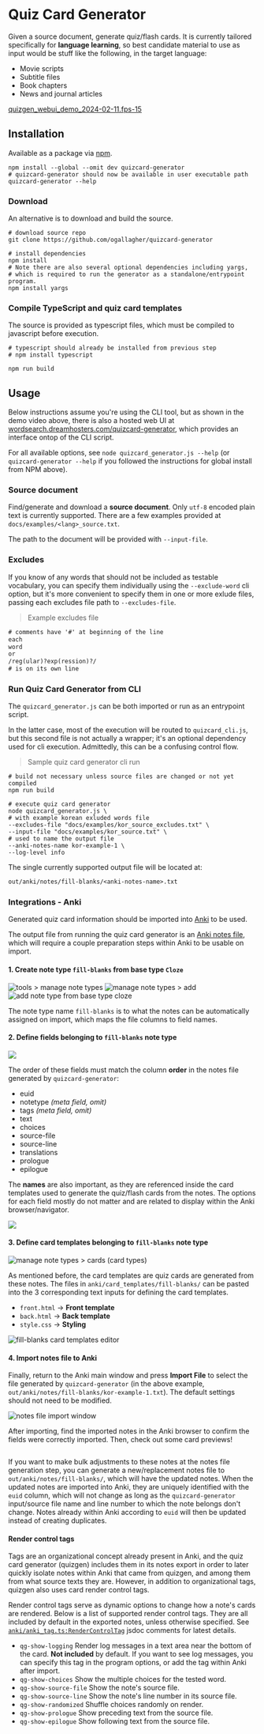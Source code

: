 # Quiz Card Generator

Given a source document, generate quiz/flash cards. It is currently tailored specifically for **language learning**, so best candidate material to use as input would be stuff like the following, in the target language:

- Movie scripts
- Subtitle files
- Book chapters
- News and journal articles

[quizgen_webui_demo_2024-02-11.fps-15](https://github.com/ogallagher/quizcard-generator/assets/17031438/dd0d440a-a198-428e-96ed-6a5f92b3ec1c
)

## Installation

Available as a package via [npm](https://npmjs.org).

```shell
npm install --global --omit dev quizcard-generator
# quizcard-generator should now be available in user executable path
quizcard-generator --help
```

### Download

An alternative is to download and build the source.

```shell
# download source repo
git clone https://github.com/ogallagher/quizcard-generator

# install dependencies
npm install
# Note there are also several optional dependencies including yargs, 
# which is required to run the generator as a standalone/entrypoint program.
npm install yargs
```

### Compile TypeScript and quiz card templates

The source is provided as typescript files, which must be compiled to javascript before execution.

```shell
# typescript should already be installed from previous step
# npm install typescript

npm run build
```

## Usage

Below instructions assume you're using the CLI tool, but as shown in the demo video above, there is also a hosted web UI at [wordsearch.dreamhosters.com/quizcard-generator](https://wordsearch.dreamhosters.com/quizcard-generator), which provides an interface ontop of the CLI script.

For all available options, see `node quizcard_generator.js --help` (or `quizcard-generator --help` if you followed the instructions for global install from NPM above).

### Source document

Find/generate and download a **source document**. Only `utf-8` encoded plain text is currently supported. There are a few examples provided at `docs/examples/<lang>_source.txt`.

The path to the document will be provided with `--input-file`.

### Excludes

If you know of any words that should not be included as testable vocabulary, you can specify them individually using the `--exclude-word` cli option, but it's more convenient to specify them in one or more exlude files, passing each excludes file path to `--excludes-file`.

> Example excludes file

```txt
# comments have '#' at beginning of the line
each
word
or
/reg(ular)?exp(ression)?/
# is on its own line
```

### Run Quiz Card Generator from CLI

The `quizcard_generator.js` can be both imported or run as an entrypoint script. 

In the latter case, most of the execution will be routed to `quizcard_cli.js`, but this second file is not actually a wrapper; it's an optional dependency used for cli execution. Admittedly, this can be a confusing control flow.

> Sample quiz card generator cli run

```shell
# build not necessary unless source files are changed or not yet compiled
npm run build

# execute quiz card generator
node quizcard_generator.js \
# with example korean exluded words file
--excludes-file "docs/examples/kor_source_excludes.txt" \
--input-file "docs/examples/kor_source.txt" \
# used to name the output file
--anki-notes-name kor-example-1 \
--log-level info
```

The single currently supported output file will be located at:

```txt
out/anki/notes/fill-blanks/<anki-notes-name>.txt
```

### Integrations - Anki

Generated quiz card information should be imported into [Anki](https://ankiweb.net) to be used. 

The output file from running the quiz card generator is an [Anki notes file](https://docs.ankiweb.net/importing/text-files.html), which will require a couple preparation steps within Anki to be usable on import.

#### 1. Create note type `fill-blanks` from base type `Cloze`

<img src="docs/img/tools_note-types.jpg" alt="tools > manage note types"/>

<img src="docs/img/note-type_add.jpg" alt="manage note types > add"/>

<img src="docs/img/add_cloze.jpg" alt="add note type from base type cloze"/>

The note type name `fill-blanks` is to what the notes can be automatically assigned on import, which maps the file columns to field names.

#### 2. Define fields belonging to `fill-blanks` note type

<img src="docs/img/note-type_fields.jpg"/>

The order of these fields must match the column **order** in the notes file generated by `quizcard-generator`:

- euid
- notetype _(meta field, omit)_
- tags _(meta field, omit)_
- text
- choices
- source-file
- source-line
- translations
- prologue
- epilogue

The **names** are also important, as they are referenced inside the card templates used to generate the quiz/flash cards from the notes. The options for each field mostly do not matter and are related to display within the Anki browser/navigator.

<img src="docs/img/fill-blank_fields.jpg"/>

#### 3. Define card templates belonging to `fill-blanks` note type

<img src="docs/img/note-type_cards.jpg" alt="manage note types > cards (card types)">

As mentioned before, the card templates are quiz cards are generated from these notes. The files in `anki/card_templates/fill-blanks/` can be pasted into the 3 corresponding text inputs for defining the card templates.

- `front.html` &rarr; **Front template**
- `back.html` &rarr; **Back template**
- `style.css` &rarr; **Styling**

<img src="docs/img/fill-blank_card-templates.jpg" alt="fill-blanks card templates editor">

#### 4. Import notes file to Anki

Finally, return to the Anki main window and press **Import File** to select the file generated by `quizcard-generator` (in the above example, `out/anki/notes/fill-blanks/kor-example-1.txt`). The default settings should not need to be modified.

<img src="docs/img/import_kor-example-1.jpg" alt="notes file import window">

After importing, find the imported notes in the Anki browser to confirm the fields were correctly imported. Then, check out some card previews!

<img src="docs/img/preview-card_kor-example-1_2.jpg" alt="">

If you want to make bulk adjustments to these notes at the notes file generation step, you can generate a new/replacement notes file to `out/anki/notes/fill-blanks/`, which will have the updated notes. When the updated notes are imported into Anki, they are uniquely identified with the `euid` column, which will not change as long as the `quizcard-generator` input/source file name and line number to which the note belongs don't change. Notes already within Anki according to `euid` will then be updated instead of creating duplicates.

#### Render control tags

Tags are an organizational concept already present in Anki, and the quiz card generator (quizgen) includes them in its notes export in order to later quickly isolate notes within Anki that came from quizgen, and among them from what source texts they are. However, in addition to organizational tags, quizgen also uses card render control tags.

Render control tags serve as dynamic options to change how a note's cards are rendered.
Below is a list of supported render control tags. They are all included by default in the exported notes, unless otherwise specified. See [`anki/anki_tag.ts:RenderControlTag`](https://github.com/ogallagher/quizcard-generator/blob/main/anki/anki_tag.ts) jsdoc comments for latest details.

- `qg-show-logging` Render log messages in a text area near the bottom of the card. **Not included** by default. If you want to see log messages, you can specify this tag in the program options, or add the tag within Anki after import.
- `qg-show-choices` Show the multiple choices for the tested word.
- `qg-show-source-file` Show the note's source file.
- `qg-show-source-line` Show the note's line number in its source file.
- `qg-show-randomized` Shuffle choices randomly on render.
- `qg-show-prologue` Show preceding text from the source file.
- `qg-show-epilogue` Show following text from the source file.
